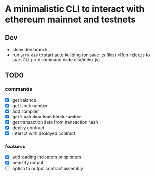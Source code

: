 # A minimalistic CLI to interact with ethereum mainnet and testnets

## Dev

* clone dev branch
* run `yarn dev` to start auto building (on save .ts files)
*Run index.js to start CLI ( run command node dist/index.js)

## TODO

### commands
- [x] get balance
- [x] get block number
- [x] add compiler
- [x] get block data from block number 
- [x] get transaction data from transaction hash 
- [x] deploy contract
- [x] interact with deployed contract 

### features
- [x] add loading indicators or spinners
- [x] beautify output 
- [ ] option to output contract assembly 
